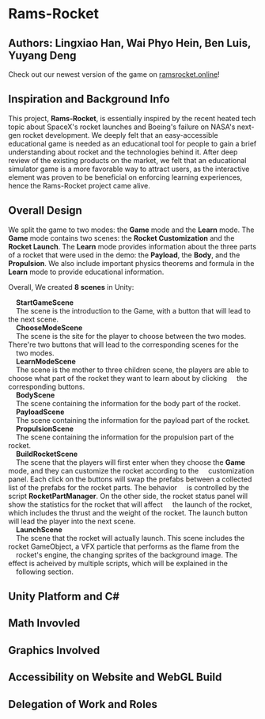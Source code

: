 # Rams-Rocket
## Authors: Lingxiao Han, Wai Phyo Hein, Ben Luis, Yuyang Deng
Check out our newest version of the game on <ins>ramsrocket.online</ins>!

## Inspiration and Background Info
This project, **Rams-Rocket**, is essentially inspired by the recent heated tech topic about SpaceX's rocket launches and Boeing's failure on NASA's next-gen rocket development. We deeply felt that an easy-accessible educational game is needed as an educational tool for people to gain a brief understanding about rocket and the technologies behind it. After deep review of the existing products on the market, we felt that an educational simulator game is a more favorable way to attract users, as the interactive element was proven to be beneficial on enforcing learning experiences, hence the Rams-Rocket project came alive. 

## Overall Design
We split the game to two modes: the **Game** mode and the **Learn** mode. The **Game** mode contains two scenes: the **Rocket Customization** and the **Rocket Launch**. The **Learn** mode provides information about the three parts of a rocket that were used in the demo: the **Payload**, the **Body**, and the **Propulsion**. We also include important physics theorems and formula in the **Learn** mode to provide educational information. 

Overall, We created **8 scenes** in Unity:

&nbsp;&nbsp;&nbsp;&nbsp;**StartGameScene**  
&nbsp;&nbsp;&nbsp;&nbsp;The scene is the introduction to the Game, with a button that will lead to the next scene.    
&nbsp;&nbsp;&nbsp;&nbsp;**ChooseModeScene**   
&nbsp;&nbsp;&nbsp;&nbsp;The scene is the site for the player to choose between the two modes. There're two buttons that will lead to the corresponding scenes for the &nbsp;&nbsp;&nbsp;&nbsp;two modes.    
&nbsp;&nbsp;&nbsp;&nbsp;**LearnModeScene**  
&nbsp;&nbsp;&nbsp;&nbsp;The scene is the mother to three children scene, the players are able to choose what part of the rocket they want to learn about by clicking &nbsp;&nbsp;&nbsp;&nbsp;the corresponding buttons.  
&nbsp;&nbsp;&nbsp;&nbsp;**BodyScene**  
&nbsp;&nbsp;&nbsp;&nbsp;The scene containing the information for the body part of the rocket.  
&nbsp;&nbsp;&nbsp;&nbsp;**PayloadScene**  
&nbsp;&nbsp;&nbsp;&nbsp;The scene containing the information for the payload part of the rocket.  
&nbsp;&nbsp;&nbsp;&nbsp;**PropulsionScene**  
&nbsp;&nbsp;&nbsp;&nbsp;The scene containing the information for the propulsion part of the rocket.  
&nbsp;&nbsp;&nbsp;&nbsp;**BuildRocketScene**  
&nbsp;&nbsp;&nbsp;&nbsp;The scene that the players will first enter when they choose the **Game** mode, and they can customize the rocket according to the &nbsp;&nbsp;&nbsp;&nbsp;customization panel. Each click on the buttons will swap the prefabs between a collected list of the prefabs for the rocket parts. The behavior &nbsp;&nbsp;&nbsp;&nbsp;is controlled by the script **RocketPartManager**. On the other side, the rocket status panel will show the statistics for the rocket that will affect &nbsp;&nbsp;&nbsp;&nbsp;the launch of the rocket, which includes the thrust and the weight of the rocket. The launch button will lead the player into the next scene.   
&nbsp;&nbsp;&nbsp;&nbsp;**LaunchScene**   
&nbsp;&nbsp;&nbsp;&nbsp;The scene that the rocket will actually launch. This scene includes the rocket GameObject, a VFX particle that performs as the flame from the &nbsp;&nbsp;&nbsp;&nbsp;rocket's engine, the changing sprites of the background image. The effect is acheived by multiple scripts, which will be explained in the &nbsp;&nbsp;&nbsp;&nbsp;following section. 

## Unity Platform and C#

## Math Invovled

## Graphics Involved

## Accessibility on Website and WebGL Build

## Delegation of Work and Roles
